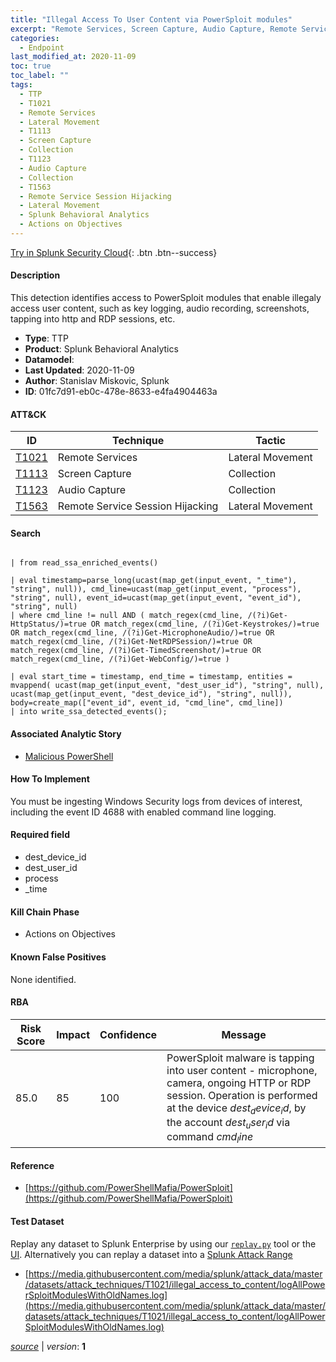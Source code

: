 ```yaml
---
title: "Illegal Access To User Content via PowerSploit modules"
excerpt: "Remote Services, Screen Capture, Audio Capture, Remote Service Session Hijacking"
categories:
  - Endpoint
last_modified_at: 2020-11-09
toc: true
toc_label: ""
tags:
  - TTP
  - T1021
  - Remote Services
  - Lateral Movement
  - T1113
  - Screen Capture
  - Collection
  - T1123
  - Audio Capture
  - Collection
  - T1563
  - Remote Service Session Hijacking
  - Lateral Movement
  - Splunk Behavioral Analytics
  - Actions on Objectives
---
```




[Try in Splunk Security Cloud](https://www.splunk.com/en_us/cyber-security.html){: .btn .btn--success}

#### Description

This detection identifies access to PowerSploit modules that enable illegaly access user content, such as key logging, audio recording, screenshots, tapping into http and RDP sessions, etc.

- **Type**: TTP
- **Product**: Splunk Behavioral Analytics
- **Datamodel**: 
- **Last Updated**: 2020-11-09
- **Author**: Stanislav Miskovic, Splunk
- **ID**: 01fc7d91-eb0c-478e-8633-e4fa4904463a


#### ATT&CK

| ID          | Technique   | Tactic         |
| ----------- | ----------- | -------------- |
| [T1021](https://attack.mitre.org/techniques/T1021/) | Remote Services | Lateral Movement |
| [T1113](https://attack.mitre.org/techniques/T1113/) | Screen Capture | Collection |
| [T1123](https://attack.mitre.org/techniques/T1123/) | Audio Capture | Collection |
| [T1563](https://attack.mitre.org/techniques/T1563/) | Remote Service Session Hijacking | Lateral Movement |



#### Search

```

| from read_ssa_enriched_events()

| eval timestamp=parse_long(ucast(map_get(input_event, "_time"), "string", null)), cmd_line=ucast(map_get(input_event, "process"), "string", null), event_id=ucast(map_get(input_event, "event_id"), "string", null) 
| where cmd_line != null AND ( match_regex(cmd_line, /(?i)Get-HttpStatus/)=true OR match_regex(cmd_line, /(?i)Get-Keystrokes/)=true OR match_regex(cmd_line, /(?i)Get-MicrophoneAudio/)=true OR match_regex(cmd_line, /(?i)Get-NetRDPSession/)=true OR match_regex(cmd_line, /(?i)Get-TimedScreenshot/)=true OR match_regex(cmd_line, /(?i)Get-WebConfig/)=true )

| eval start_time = timestamp, end_time = timestamp, entities = mvappend( ucast(map_get(input_event, "dest_user_id"), "string", null), ucast(map_get(input_event, "dest_device_id"), "string", null)), body=create_map(["event_id", event_id, "cmd_line", cmd_line]) 
| into write_ssa_detected_events();
```

#### Associated Analytic Story
* [Malicious PowerShell](/stories/malicious_powershell)


#### How To Implement
You must be ingesting Windows Security logs from devices of interest, including the event ID 4688 with enabled command line logging.

#### Required field
* dest_device_id
* dest_user_id
* process
* _time


#### Kill Chain Phase
* Actions on Objectives


#### Known False Positives
None identified.


#### RBA

| Risk Score  | Impact      | Confidence   | Message      |
| ----------- | ----------- |--------------|--------------|
| 85.0 | 85 | 100 | PowerSploit malware is tapping into user content - microphone, camera, ongoing HTTP or RDP session. Operation is performed at the device $dest_device_id$, by the account $dest_user_id$ via command $cmd_line$ |





#### Reference

* [https://github.com/PowerShellMafia/PowerSploit](https://github.com/PowerShellMafia/PowerSploit)



#### Test Dataset
Replay any dataset to Splunk Enterprise by using our [`replay.py`](https://github.com/splunk/attack_data#using-replaypy) tool or the [UI](https://github.com/splunk/attack_data#using-ui).
Alternatively you can replay a dataset into a [Splunk Attack Range](https://github.com/splunk/attack_range#replay-dumps-into-attack-range-splunk-server)

* [https://media.githubusercontent.com/media/splunk/attack_data/master/datasets/attack_techniques/T1021/illegal_access_to_content/logAllPowerSploitModulesWithOldNames.log](https://media.githubusercontent.com/media/splunk/attack_data/master/datasets/attack_techniques/T1021/illegal_access_to_content/logAllPowerSploitModulesWithOldNames.log)



[*source*](https://github.com/splunk/security_content/tree/develop/detections/endpoint/illegal_access_to_user_content_via_powersploit_modules.yml) \| *version*: **1**